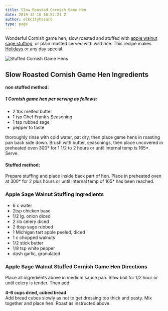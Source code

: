 ```yaml
---
title: Slow Roasted Cornish Game Hen
date: 2019-12-10 16:52:21 Z
author: elkcityhazard
type: page
---
```


Wonderful Cornish game hen, slow roasted and stuffed with [apple walnut sage stuffing][1], or plain roasted served with wild rice. This recipe makes [Holidays][2] or any day special.

![Stuffed Cornish Game Hens][3] 

## Slow Roasted Cornish Game Hen Ingredients

#### non stuffed method:

##### 1 Cornish game hen per serving as follows:

  * 2 tbs melted butter
  * 1 tsp Chef Frank&#8217;s Seasoning
  * 1 tsp rubbed sage
  * pepper to taste

thoroughly rinse with cold water, pat dry, then place game hens in roasting pan back side down. Brush with butter, seasonings, then place uncovered in preheated oven 300\* for 1 1/2 to 2 hours or until internal temp is 165\*. Serve.

#### Stuffed method:

Prepare stuffing and place inside back part of hen. Place in preheated oven at 300\* for 2 plus hours or until internal temp of 165\* has been reached.

### Apple Sage Walnut Stuffing Ingredients

  * 6 c water
  * 2tsp chicken base
  * 1/2 lg. onion diced
  * 2 rib celery diced
  * 2 tbsp sage rubbed
  * 1 Michigan tart apple peeled, diced
  * 1 c chopped walnuts
  * 1/2 stick butter
  * 1/8 tsp white pepper
  * dash garlic, granulated</ul> 

### Apple Sage Walnut Stuffed Cornish Game Hen Directions

Place all ingredients above in medium sauce pan. Slow boil for 1/2 hour or until celery is tender. Then add:

**4-6 cups dried, cubed bread**  
Add bread cubes slowly as not to get dressing too thick and pasty. Mix together and place hen. Roast as instructed above.

 [1]: /wordpress/recipes-for-special-occasions-and-events/apple-sage-and-walnut-stuffing-recipe/
 [2]: /wordpress/recipes-for-special-occasions-and-events/
 [3]: http://www.quick-e-recipes.com/sitebuildercontent/sitebuilderpictures/.pond/IMG_2453_1024.JPG.w560h420.jpg